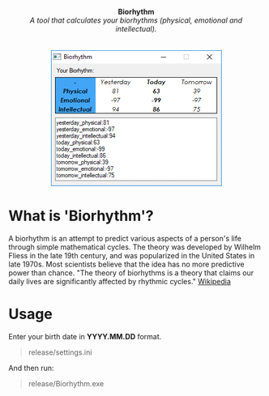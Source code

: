 <p align="center">
	<b>Biorhythm</b>
	<br>
	<i>A tool that calculates your biorhythms (physical, emotional and intellectual).</i>
	<br><br><br>
	<img alt="screenshot" src="media/screenshot.gif">
</p>

# What is 'Biorhythm'?
A biorhythm is an attempt to predict various aspects of a person's life through simple mathematical cycles. The theory was developed by Wilhelm Fliess in the late 19th century, and was popularized in the United States in late 1970s. Most scientists believe that the idea has no more predictive power than chance. "The theory of biorhythms is a theory that claims our daily lives are significantly affected by rhythmic cycles." [Wikipedia](https://en.wikipedia.org/wiki/Biorhythm)

# Usage
Enter your birth date in **YYYY.MM.DD** format.
> release/settings.ini

And then run:
> release/Biorhythm.exe
